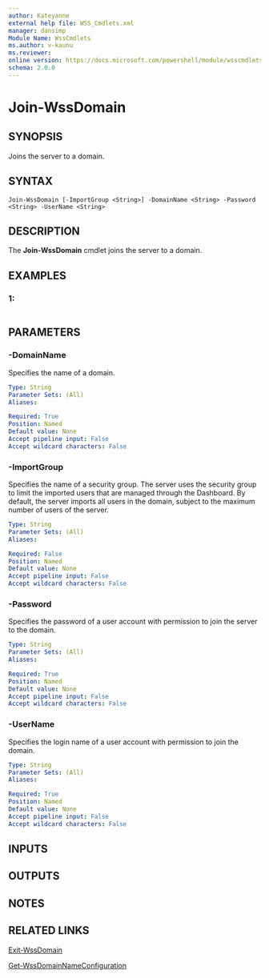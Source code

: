 ```yaml
---
author: Kateyanne
external help file: WSS_Cmdlets.xml
manager: dansimp
Module Name: WssCmdlets
ms.author: v-kaunu
ms.reviewer: 
online version: https://docs.microsoft.com/powershell/module/wsscmdlets/join-wssdomain?view=windowsserver2012-ps&wt.mc_id=ps-gethelp
schema: 2.0.0
---
```


# Join-WssDomain

## SYNOPSIS
Joins the server to a domain.

## SYNTAX

```
Join-WssDomain [-ImportGroup <String>] -DomainName <String> -Password <String> -UserName <String>
```

## DESCRIPTION
The **Join-WssDomain** cmdlet joins the server to a domain.

## EXAMPLES

### 1:
```

```

## PARAMETERS

### -DomainName
Specifies the name of a domain.

```yaml
Type: String
Parameter Sets: (All)
Aliases: 

Required: True
Position: Named
Default value: None
Accept pipeline input: False
Accept wildcard characters: False
```

### -ImportGroup
Specifies the name of a security group.
The server uses the security group to limit the imported users that are managed through the Dashboard.
By default, the server imports all users in the domain, subject to the maximum number of users of the server.

```yaml
Type: String
Parameter Sets: (All)
Aliases: 

Required: False
Position: Named
Default value: None
Accept pipeline input: False
Accept wildcard characters: False
```

### -Password
Specifies the password of a user account with permission to join the server to the domain.

```yaml
Type: String
Parameter Sets: (All)
Aliases: 

Required: True
Position: Named
Default value: None
Accept pipeline input: False
Accept wildcard characters: False
```

### -UserName
Specifies the login name of a user account with permission to join the domain.

```yaml
Type: String
Parameter Sets: (All)
Aliases: 

Required: True
Position: Named
Default value: None
Accept pipeline input: False
Accept wildcard characters: False
```

## INPUTS

## OUTPUTS

## NOTES

## RELATED LINKS

[Exit-WssDomain](./Exit-WssDomain.md)

[Get-WssDomainNameConfiguration](./Get-WssDomainNameConfiguration.md)


